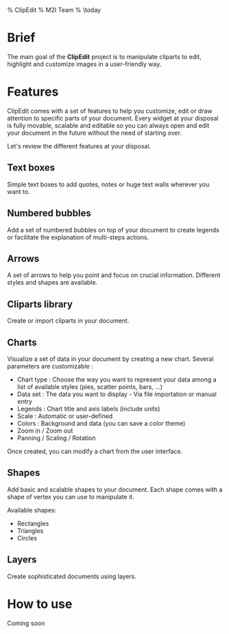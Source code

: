 % ClipEdit
% M2I Team
% \today

# Brief

The main goal of the **ClipEdit** project is to manipulate cliparts to edit, highlight and customize images in a user-friendly way.

# Features

ClipEdit comes with a set of features to help you customize, edit or draw attention to specific parts of your document. Every widget at your disposal is fully movable, scalable and editable so you can always open and edit your document in the future without the need of starting over.

Let's review the different features at your disposal.

## Text boxes

Simple text boxes to add quotes, notes or huge text walls wherever you want to.

## Numbered bubbles

Add a set of numbered bubbles on top of your document to create legends or facilitate the explanation of multi-steps actions.

## Arrows

A set of arrows to help you point and focus on crucial information. Different styles and shapes are available.

## Cliparts library

Create or import cliparts in your document.

## Charts

Visualize a set of data in your document by creating a new chart. Several parameters are customizable : 

- Chart type : Choose the way you want to represent your data among a list of available styles (pies, scatter points, bars, ...)
- Data set : The data you want to display - Via file importation or manual entry
- Legends : Chart title and axis labels (include units)
- Scale : Automatic or user-defined
- Colors : Background and data (you can save a color theme)
- Zoom in / Zoom out
- Panning / Scaling / Rotation

Once created, you can modify a chart from the user interface.

## Shapes

Add basic and scalable shapes to your document. Each shape comes with a shape of vertex you can use to manipulate it.

Available shapes:

* Rectangles
* Triangles
* Circles

## Layers

Create sophisticated documents using layers. 

# How to use

Coming soon

